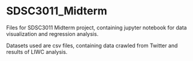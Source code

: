 # SDSC3011_Midterm

Files for SDSC3011 Midterm project, containing jupyter notebook for data visualization and regression analysis.

Datasets used are csv files, containing data crawled from Twitter and results of LIWC analysis.
